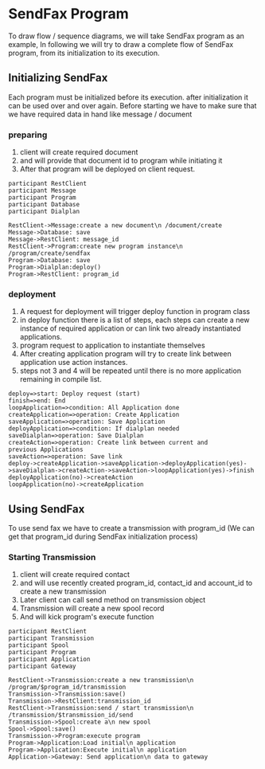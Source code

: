 SendFax Program
===============
To draw flow / sequence diagrams, we will take SendFax program as an example, In following we will try to draw a complete flow of SendFax program, from its initialization to its execution.


Initializing SendFax
--------------------
Each program must be initialized before its execution. after initialization it can be used over and over again. Before starting we have to make sure that we have required data in hand like message / document

### preparing
1. client will create required document
2. and will provide that document id to program while initiating it
3. After that program will be deployed on client request.

```sequence
participant RestClient
participant Message
participant Program
participant Database
participant Dialplan

RestClient->Message:create a new document\n /document/create
Message->Database: save
Message->RestClient: message_id
RestClient->Program:create new program instance\n /program/create/sendfax
Program->Database: save
Program->Dialplan:deploy()
Program->RestClient: program_id
```

### deployment
1. A request for deployment will trigger deploy function in program class
2. in deploy function there is a list of steps, each steps can create a new instance of required application or can link two already instantiated applications.
3. program request to application to instantiate themselves
4. After creating application program will try to create link between application use action instances.
5. steps not 3 and 4 will be repeated until there is no more application remaining in compile list.

```flow
deploy=>start: Deploy request (start)
finish=>end: End
loopApplication=>condition: All Application done
createApplication=>operation: Create Application
saveApplication=>operation: Save Application
deployApplication=>condition: If dialplan needed
saveDialplan=>operation: Save Dialplan
createAction=>operation: Create link between current and
previous Applications
saveAction=>operation: Save link
deploy->createApplication->saveApplication->deployApplication(yes)->saveDialplan->createAction->saveAction->loopApplication(yes)->finish
deployApplication(no)->createAction
loopApplication(no)->createApplication
```

Using SendFax
-------------
To use send fax we have to create a transmission with program_id (We can get that program_id during SendFax initialization process)

### Starting Transmission
1. client will create required contact
2. and will use recently created program_id, contact_id and account_id to create a new transmission
4. Later client can call send method on transmission object
5. Transmission will create a new spool record
6. And will kick program's execute function

```sequence
participant RestClient
participant Transmission
participant Spool
participant Program
participant Application
participant Gateway

RestClient->Transmission:create a new transmission\n /program/$program_id/transmission
Transmission->Transmission:save()
Transmission->RestClient:transmission_id
RestClient->Transmission:send / start transmission\n /transmission/$transmission_id/send
Transmission->Spool:create a\n new spool
Spool->Spool:save()
Transmission->Program:execute program
Program->Application:Load initial\n application
Program->Application:Execute initial\n application
Application->Gateway: Send application\n data to gateway
```
